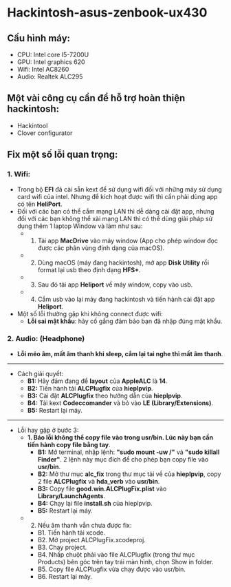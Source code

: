 # Hackintosh-asus-zenbook-ux430

## Cấu hình máy:
- CPU: Intel core I5-7200U
- GPU: Intel graphics 620
- Wifi: Intel AC8260
- Audio: Realtek ALC295

## Một vài công cụ cần để hỗ trợ hoàn thiện hackintosh:
- Hackintool
- Clover configurator

## Fix một số lỗi quan trọng:
### 1. Wifi:
- Trong bộ **EFI** đã cài sẵn kext để sử dụng wifi đối với những máy sử dụng card wifi của intel. Nhưng để kích hoạt được wifi thì cần phải dùng app có tên **HeliPort**.
- Đối với các bạn có thể cắm mạng LAN thì dễ dàng cài đặt app, nhưng đối với các bạn không thể xài mạng LAN thì có thể dùng giải pháp sử dụng thêm 1 laptop Window và làm như sau:
    - 1. Tải app **MacDrive** vào máy window (App cho phép window đọc được các phân vùng định dạng của macOS).
    - 2. Dùng macOS (máy đang hackintosh), mở app **Disk Utility** rồi format lại usb theo định dạng **HFS+**.
    - 3. Sau đó tải app **Heliport** về máy window, copy vào usb.
    - 4. Cắm usb vào lại máy đang hackintosh và tiến hành cài đặt app **Heliport**.
- Một số lỗi thường gặp khi không connect được wifi:
    - **Lỗi sai mật khẩu**: hãy cố gắng đảm bảo bạn đã nhập đúng mật khẩu.


### 2. Audio: (Headphone)
- **Lỗi méo âm, mất âm thanh khi sleep, cắm lại tai nghe thì mất âm thanh**.
---
- Cách giải quyết:
    - **B1:** Hãy đảm đang để **layout** của **AppleALC** là **14**.
    - **B2:** Tiến hành tải **ALCPlugfix** của **hieplpvip**.
    - **B3:** Cài đặt **ALCPlugfix** theo hướng dẫn của **hieplpvip**.
    - **B4:** Tải kext **Codeccomander** và bỏ vào **LE (Library/Extensions)**.
    - **B5:** Restart lại máy.
---
- Lỗi hay gặp ở bước 3:
    - **1. Báo lỗi không thể copy file vào trong usr/bin. Lúc này bạn cần tiến hành copy file bằng tay**.
        - **B1:** Mở terminal, nhập lệnh: **"sudo mount -uw /"** và **"sudo killall Finder"**. 2 lệnh này mục đích để cho phép bạn copy file vào **usr/bin**.
        - **B2:** Mở thư mục **alc_fix** trong thư mục tải về của **hieplpvip**, copy 2 file **ALCPlugfix** và **hda_verb** vào **usr/bin**.
        - **B3:** Copy file **good.win.ALCPlugFix.plist** vào **Library/LaunchAgents**.
        - **B4:** Chạy lại file **install.sh** của hieplpvip.
        - **B5:** Restart lại máy.
    - 2. Nếu âm thanh vẫn chưa được fix:
        - B1. Tiến hành tải xcode.
        - B2. Mở project ALCPlugFix.xcodeproj.
        - B3. Chạy project.
        - B4. Nhấp chuột phải vào file ALCPlugfix (trong thư mục Products) bên góc trên tay trái màn hình, chọn Show in folder.
        - B5. Copy file ALCPlugfix vừa chạy được vào usr/bin.
        - B6. Restart lại máy.

